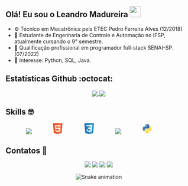 ## Olá! Eu sou o Leandro Madureira <img src="https://raw.githubusercontent.com/iampavangandhi/iampavangandhi/master/gifs/Hi.gif" width="30px" height="30px">
- ⚙️ Técnico em Mecatrônica pela ETEC Pedro Ferreira Alves (12/2018)
- 🌱 Estudante de Engenharia de Controle e Automação no IFSP, atualmente cursando o 9° semestre.
- 📘 Qualificação profissional em programador full-stack SENAI-SP. (07/2022)
- 💙 Interesse: Python, SQL, Java.


## Estatísticas Github :octocat:
<p align="center">
  <a href="https://github.com/leandromad">
    <img
      align="center"
      height="150"
      src="https://github-readme-stats.vercel.app/api?username=leandromad&show_icons=true&theme=dracula&include_all_commits=true&count_private=true"
    />
  </a>
  <a href="https://github.com/leandromad">
    <img
      align="center"
      height="150"
      src="https://github-readme-stats.vercel.app/api/top-langs/?username=leandromad&layout=compact&langs_count=7&theme=dracula"
    />
  </a>
</p>
 
 ## Skills :nerd_face:
<p align="center">
    <img height="30" src="https://raw.githubusercontent.com/jmnote/z-icons/master/svg/git.svg">
    &nbsp;&nbsp;&nbsp;&nbsp;&nbsp;&nbsp;&nbsp;&nbsp;&nbsp;&nbsp;&nbsp;&nbsp;
    <img height="30" src="https://raw.githubusercontent.com/devicons/devicon/master/icons/html5/html5-original.svg">
    &nbsp;&nbsp;&nbsp;&nbsp;&nbsp;&nbsp;&nbsp;&nbsp;&nbsp;&nbsp;&nbsp;&nbsp;
    <img height="30" src="https://raw.githubusercontent.com/devicons/devicon/master/icons/css3/css3-original.svg">
    &nbsp;&nbsp;&nbsp;&nbsp;&nbsp;&nbsp;&nbsp;&nbsp;&nbsp;&nbsp;&nbsp;&nbsp;
    <img height="30" src="https://raw.githubusercontent.com/jmnote/z-icons/master/svg/javascript.svg">
    &nbsp;&nbsp;&nbsp;&nbsp;&nbsp;&nbsp;&nbsp;&nbsp;&nbsp;&nbsp;&nbsp;&nbsp;
    <img height="30" src="https://raw.githubusercontent.com/devicons/devicon/master/icons/python/python-original.svg">
    &nbsp;&nbsp;&nbsp;&nbsp;&nbsp;&nbsp;&nbsp;&nbsp;&nbsp;&nbsp;&nbsp;&nbsp;
   

 </p>

  ## Contatos 📱
 
<div align="center"> 
  <a href="https://www.facebook.com/Leandropalhaa/" target="_blank"><img src="https://img.shields.io/badge/Facebook-1877F2?style=for-the-badge&logo=facebook&logoColor=white" target="_blank"></a>
  <a href="https://instagram.com/leandromad" target="_blank"><img src="https://img.shields.io/badge/-Instagram-%23E4405F?style=for-the-badge&logo=instagram&logoColor=white" target="_blank"></a>
  <a href = "mailto:leandro.palha.madureira@gmail.com"><img src="https://img.shields.io/badge/-Gmail-%23333?style=for-the-badge&logo=gmail&logoColor=white" target="_blank"></a>
  <a href="https://www.linkedin.com/in/leandro-madureira-962a72211/" target="_blank"><img src="https://img.shields.io/badge/-LinkedIn-%230077B5?style=for-the-badge&logo=linkedin&logoColor=white" target="_blank"></a> 
 
  ![Snake animation](https://github.com/leandromad/leandromad/blob/output/github-contribution-grid-snake.svg)
 
</div>

